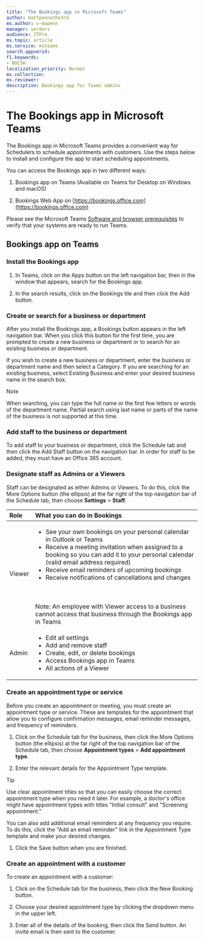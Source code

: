 ```yaml
---
title: "The Bookings app in Microsoft Teams"
author: mattpennathe3rd
ms.author: v-mapenn
manager: serdars
audience: ITPro
ms.topic: article 
ms.service: msteams 
search.appverid: 
f1.keywords:
- NOCSH
localization_priority: Normal
ms.collection: 
ms.reviewer: 
description: Bookings app for Teams admins
---
```


# The Bookings app in Microsoft Teams

The Bookings app in Microsoft Teams provides a convenient way for Schedulers to schedule appointments with customers. Use the steps below to install and configure the app to start scheduling appointments.

You can access the Bookings app in two different ways:

  1. Bookings app on Teams (Available on Teams for Desktop on Windows and macOS)

  1. Bookings Web App on [https://bookings.office.com](https://bookings.office.com)

Please see the Microsoft Teams [Software and browser prerequisites](hardware-requirements-for-the-teams-app.md) to verify that your systems are ready to run Teams.

## Bookings app on Teams

### Install the Bookings app

1. In Teams, click on the Apps button on the left navigation bar, then in the window that appears, search for the Bookings app.

1. In the search results, click on the Bookings tile and then click the Add button.

### Create or search for a business or department

After you install the Bookings app, a Bookings button appears in the left navigation bar. When you click this button for the first time, you are prompted to create a new business or department or to search for an existing business or department.

If you wish to create a new business or department, enter the business or department name and then select a Category. If you are searching for an existing business, select Existing Business and enter your desired business name in the search box.

> [!NOTE]
> When searching, you can type the full name or the first few letters or words of the department name. Partial search using last name or parts of the name of the business is not supported at this time.

### Add staff to the business or department

To add staff to your business or department, click the Schedule tab and then click the Add Staff button on the navigation bar. In order for staff to be added, they must have an Office 365 account.

### Designate staff as Admins or a Viewers

Staff can be designated as either Admins or Viewers. To do this, click the More Options button (the ellipsis) at the far right of the top navigation bar of the Schedule tab, then choose **Settings** \> **Staff**.

|Role|What you can do in Bookings|
|:--- |:--- |
|Viewer|<ul><li>See your own bookings on your personal calendar in Outlook or Teams</li><li>Receive a meeting invitation when assigned to a booking so you can add it to your personal calendar (valid email address required)</li><li>Receive email reminders of upcoming bookings</li><li>Receive notifications of cancellations and changes</li></ul><br/><br/>Note: An employee with Viewer access to a business cannot access that business through the Bookings app in Teams|
|Admin|<ul><li>Edit all settings</li><li>Add and remove staff</li><li>Create, edit, or delete bookings</li><li>Access Bookings app in Teams</li><li>All actions of a Viewer</li></ul>|

### Create an appointment type or service

Before you create an appointment or meeting, you must create an appointment type or service. These are templates for the appointment that allow you to configure confirmation messages, email reminder messages, and frequency of reminders.

1. Click on the Schedule tab for the business, then click the More Options button (the ellipsis) at the far right of the top navigation bar of the Schedule tab, then choose **Appointment types** \> **Add appointment type**.

1. Enter the relevant details for the Appointment Type template.

  > [!TIP]
  > Use clear appointment titles so that you can easily choose the correct appointment type when you need it later. For example, a doctor's office might have appointment types with titles "Initial consult" and "Screening appointment."

  You can also add additional email reminders at any frequency you require. To do this, click the "Add an email reminder" link in the Appointment Type template and make your desired changes.

1. Click the Save button when you are finished.

### Create an appointment with a customer

To create an appointment with a customer:

1. Click on the Schedule tab for the business, then click the New Booking button.

1. Choose your desired appointment type by clicking the dropdown menu in the upper left.

1. Enter all of the details of the booking, then click the Send button. An invite email is then sent to the customer.
